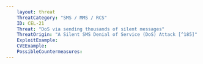 ```yaml
---
    layout: threat
    ThreatCategory: "SMS / MMS / RCS"
    ID: CEL-21
    Threat: "DoS via sending thousands of silent messages"
    ThreatOrigin: "A Silent SMS Denial of Service (DoS) Attack [^185]"
    ExploitExample:
    CVEExample:
    PossibleCountermeasures:
---
```

